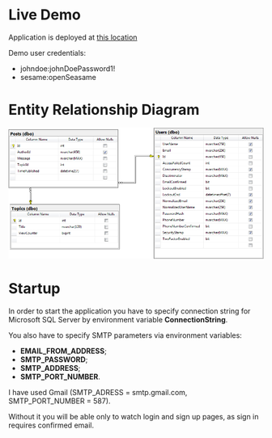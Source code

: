 ﻿# Live Demo
Application is deployed at [this location](https://forumproject20200419124107.azurewebsites.net/)

Demo user credentials:
* johndoe:johnDoePassword1!
* sesame:openSeasame

# Entity Relationship Diagram

<p align="center">
  <img src="er_diagram.png" alt="Entity Relationship Diagram"/>
</p>


# Startup
In order to start the application you have to specify connection string for Microsoft SQL Server by environment variable __ConnectionString__.


You also have to specify SMTP parameters via environment variables:
* __EMAIL_FROM_ADDRESS__;
* __SMTP_PASSWORD__;
* __SMTP_ADDRESS__;
* __SMTP_PORT_NUMBER__.


I have used Gmail (SMTP_ADRESS = smtp.gmail.com, SMTP_PORT_NUMBER = 587).


Without it you will be able only to watch login and sign up pages, as sign in requires confirmed email.